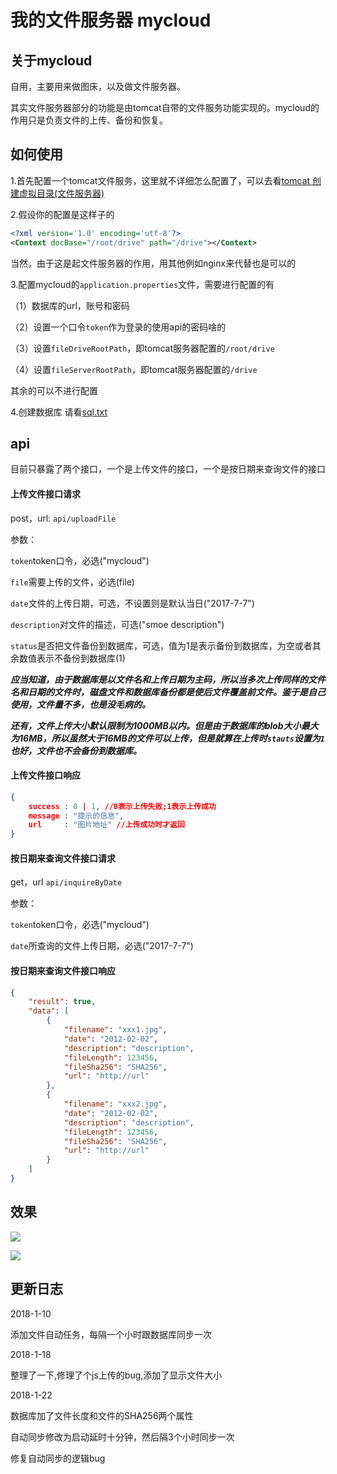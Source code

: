 # 我的文件服务器 mycloud

## 关于mycloud
自用，主要用来做图床，以及做文件服务器。

其实文件服务器部分的功能是由tomcat自带的文件服务功能实现的。mycloud的作用只是负责文件的上传、备份和恢复。

## 如何使用
1.首先配置一个tomcat文件服务，这里就不详细怎么配置了，可以去看[tomcat 创建虚拟目录(文件服务器)](http://langmnm.iteye.com/blog/2073489 "tomcat 创建虚拟目录(文件服务器)")

2.假设你的配置是这样子的
```xml
<?xml version='1.0' encoding='utf-8'?>
<Context docBase="/root/drive" path="/drive"></Context>
```
当然，由于这是起文件服务器的作用，用其他例如nginx来代替也是可以的

3.配置mycloud的`application.properties`文件，需要进行配置的有

（1）数据库的url，账号和密码

（2）设置一个口令`token`作为登录的使用api的密码啥的

（3）设置`fileDriveRootPath`，即tomcat服务器配置的`/root/drive`

（4）设置`fileServerRootPath`，即tomcat服务器配置的`/drive`

其余的可以不进行配置

4.创建数据库
请看[sql.txt](https://github.com/cellargalaxy/mycloud/blob/master/src/main/resources/sql.txt "sql.txt")


## api

目前只暴露了两个接口，一个是上传文件的接口，一个是按日期来查询文件的接口

#### 上传文件接口请求
post，url: `api/uploadFile`

参数：

`token`token口令，必选("mycloud")

`file`需要上传的文件，必选(file)

`date`文件的上传日期，可选，不设置则是默认当日("2017-7-7")

`description`对文件的描述，可选("smoe description")

`status`是否把文件备份到数据库，可选，值为1是表示备份到数据库，为空或者其余数值表示不备份到数据库(1)

***应当知道，由于数据库是以文件名和上传日期为主码，所以当多次上传同样的文件名和日期的文件时，磁盘文件和数据库备份都是使后文件覆盖前文件。鉴于是自己使用，文件量不多，也是没毛病的。***

***还有，文件上传大小默认限制为1000MB以内。但是由于数据库的blob大小最大为16MB，所以虽然大于16MB的文件可以上传，但是就算在上传时`stauts`设置为`1`也好，文件也不会备份到数据库。***

#### 上传文件接口响应
```json
{
    success : 0 | 1, //0表示上传失败;1表示上传成功
    message : "提示的信息",
    url     : "图片地址" //上传成功时才返回
}
```

#### 按日期来查询文件接口请求
get，url `api/inquireByDate`

参数：

`token`token口令，必选("mycloud")

`date`所查询的文件上传日期，必选("2017-7-7")

#### 按日期来查询文件接口响应
```json
{
    "result": true, 
    "data": [
        {
            "filename": "xxx1.jpg", 
            "date": "2012-02-02", 
            "description": "description", 
            "fileLength": 123456, 
            "fileSha256": "SHA256", 
            "url": "http://url"
        }, 
        {
            "filename": "xxx2.jpg", 
            "date": "2012-02-02", 
            "description": "description", 
            "fileLength": 123456, 
            "fileSha256": "SHA256", 
            "url": "http://url"
        }
    ]
}
```


## 效果
[![](http://drive.cellargalaxy.top/201712/05/选区_001.png)](http://drive.cellargalaxy.top/201712/05/选区_001.png)

[![](http://drive.cellargalaxy.top/201712/05/mycloud后台管理.png)](http://drive.cellargalaxy.top/201712/05/mycloud后台管理.png)

## 更新日志

2018-1-10

添加文件自动任务，每隔一个小时跟数据库同步一次

2018-1-18

整理了一下,修理了个js上传的bug,添加了显示文件大小

2018-1-22

数据库加了文件长度和文件的SHA256两个属性

自动同步修改为启动延时十分钟，然后隔3个小时同步一次

修复自动同步的逻辑bug
